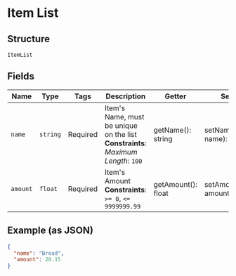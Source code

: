 
# Item List

## Structure

`ItemList`

## Fields

| Name | Type | Tags | Description | Getter | Setter |
|  --- | --- | --- | --- | --- | --- |
| `name` | `string` | Required | Item's Name, must be unique on the list<br>**Constraints**: *Maximum Length*: `100` | getName(): string | setName(string name): void |
| `amount` | `float` | Required | Item's Amount<br>**Constraints**: `>= 0`, `<= 9999999.99` | getAmount(): float | setAmount(float amount): void |

## Example (as JSON)

```json
{
  "name": "Bread",
  "amount": 20.15
}
```

